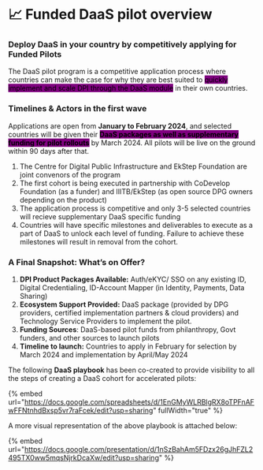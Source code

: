 # 📈 Funded DaaS pilot overview

### Deploy DaaS in your country by competitively applying for Funded Pilots&#x20;

The DaaS pilot program is a competitive application process where countries can make the case for why they are best suited to <mark style="background-color:purple;">quickly implement and scale DPI through the DaaS module</mark> in their own countries.&#x20;

### Timelines & Actors in the first wave

Applications are open from **January to February 2024**, and selected countries will be given their <mark style="background-color:purple;">**DaaS packages as well as supplementary funding for pilot rollouts**</mark> by March 2024. All pilots will be live on the ground within 90 days after that.&#x20;

1. The Centre for Digital Public Infrastructure and EkStep Foundation are joint convenors of the program
2. The first cohort is being executed in partnership with CoDevelop Foundation (as a funder) and IIITB/EkStep (as open source DPG owners depending on the product)
3. The application process is competitive and only 3-5 selected countries will recieve supplementary DaaS specific funding&#x20;
4. Countries will have specific milestones and deliverables to execute as a part of DaaS to unlock each level of funding. Failure to achieve these milestones will result in removal from the cohort.&#x20;

### A Final Snapshot: What’s on Offer?&#x20;

1. **DPI Product Packages Available:**  Auth/eKYC/ SSO on any existing ID, Digital Credentialing, ID-Account Mapper (in Identity, Payments, Data Sharing)
2. **Ecosystem Support Provided:** DaaS package (provided by DPG providers, certified implementation partners & cloud providers) and Technology Service Providers to implement the pilot.&#x20;
3. **Funding Sources**: DaaS-based pilot funds from philanthropy, Govt funders, and other sources to launch pilots
4. **Timeline to launch:** Countries to apply in February for selection by March 2024 and implementation by April/May 2024

The following **DaaS playbook** has been co-created to provide visibility to all the steps of creating a DaaS cohort for accelerated pilots:

{% embed url="https://docs.google.com/spreadsheets/d/1EnGMyWLRBlgRX8oTPFnAFwFFNtnhdBxsp5vr7raFcek/edit?usp=sharing" fullWidth="true" %}

A more visual representation of the above playbook is attached below:

{% embed url="https://docs.google.com/presentation/d/1nSzBahAm5FDzx26gJhFZL2495TX0ww5mqsNjrkDcaXw/edit?usp=sharing" %}
